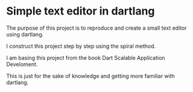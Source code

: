 # Simple text editor in dartlang

The purpose of this project is to reproduce and create a small text editor using dartlang.

I construct this project step by step using the spiral method.

I am basing this project from the book Dart Scalable Application Develoment.

This is just for the sake of knowledge and getting more familiar with dartlang.

